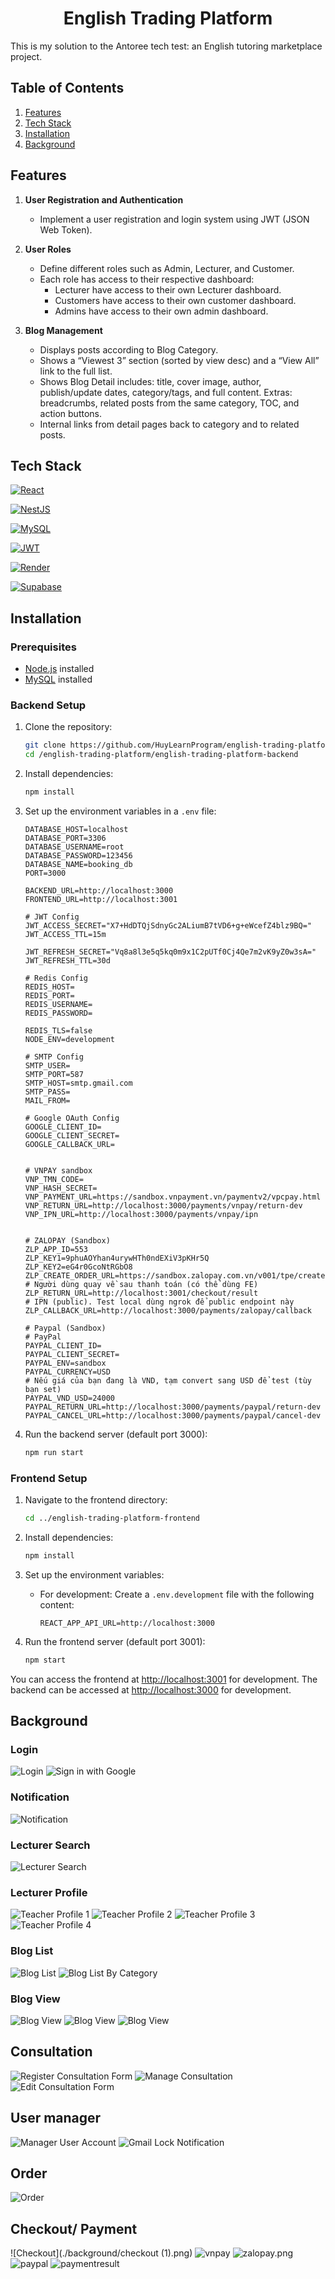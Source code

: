 <h1 align="center">English Trading Platform</h1>

This is my solution to the Antoree tech test: an English tutoring marketplace project.

## Table of Contents
1. [Features](#features)
2. [Tech Stack](#tech-stack)
3. [Installation](#installation)
4. [Background](#background)

## Features

1. **User Registration and Authentication**
    - Implement a user registration and login system using JWT (JSON Web Token).
  
2. **User Roles**
    - Define different roles such as Admin, Lecturer, and Customer.
    - Each role has access to their respective dashboard:
        - Lecturer  have access to their own Lecturer dashboard.
        - Customers have access to their own customer dashboard.
        - Admins have access to their own admin dashboard.
3. **Blog Management**
   - Displays posts according to Blog Category.
   - Shows a “Viewest 3” section (sorted by view desc) and a “View All” link to the full list.
   - Shows Blog Detail includes: title, cover image, author, publish/update dates, category/tags, and full content. Extras:       breadcrumbs, related posts from the same category, TOC, and action buttons.
   - Internal links from detail pages back to category and to related posts.


## Tech Stack

[![React](https://img.shields.io/badge/React-61DAFB?style=for-the-badge&logo=react&logoColor=white)](https://reactjs.org/)

[![NestJS](https://img.shields.io/badge/NestJS-E0234E?style=for-the-badge&logo=nestjs&logoColor=white)](https://nestjs.com/)

[![MySQL](https://img.shields.io/badge/MySQL-336791?style=for-the-badge&logo=mysql&logoColor=white)](https://www.mysql.org/)

[![JWT](https://img.shields.io/badge/JWT-000000?style=for-the-badge&logo=jsonwebtokens&logoColor=white)](https://jwt.io/)

[![Render](https://img.shields.io/badge/Render-0468D7?style=for-the-badge&logo=render&logoColor=white)](https://render.com/)

[![Supabase](https://img.shields.io/badge/Supabase-3ECF8E?style=for-the-badge&logo=supabase&logoColor=white)](https://supabase.io/)

## Installation

### Prerequisites

- [Node.js](https://nodejs.org/) installed
- [MySQL](https://www.mysql.org/) installed

### Backend Setup

1. Clone the repository:
    ```sh
    git clone https://github.com/HuyLearnProgram/english-trading-platform.git
    cd /english-trading-platform/english-trading-platform-backend
    ```

2. Install dependencies:
    ```sh
    npm install
    ```

3. Set up the environment variables in a `.env` file:
    ```plaintext
    DATABASE_HOST=localhost
    DATABASE_PORT=3306
    DATABASE_USERNAME=root
    DATABASE_PASSWORD=123456
    DATABASE_NAME=booking_db
    PORT=3000

    BACKEND_URL=http://localhost:3000
    FRONTEND_URL=http://localhost:3001
    
    # JWT Config
    JWT_ACCESS_SECRET="X7+HdDTQjSdnyGc2ALiumB7tVD6+g+eWcefZ4blz9BQ="
    JWT_ACCESS_TTL=15m
    
    JWT_REFRESH_SECRET="Vq8a8l3e5q5kq0m9x1C2pUTf0Cj4Qe7m2vK9yZ0w3sA="
    JWT_REFRESH_TTL=30d   
    
    # Redis Config
    REDIS_HOST=
    REDIS_PORT=
    REDIS_USERNAME=
    REDIS_PASSWORD=
    
    REDIS_TLS=false
    NODE_ENV=development

    # SMTP Config
    SMTP_USER=
    SMTP_PORT=587
    SMTP_HOST=smtp.gmail.com
    SMTP_PASS=
    MAIL_FROM=
    
    # Google OAuth Config
    GOOGLE_CLIENT_ID=
    GOOGLE_CLIENT_SECRET=
    GOOGLE_CALLBACK_URL=


    # VNPAY sandbox
    VNP_TMN_CODE=
    VNP_HASH_SECRET=
    VNP_PAYMENT_URL=https://sandbox.vnpayment.vn/paymentv2/vpcpay.html
    VNP_RETURN_URL=http://localhost:3000/payments/vnpay/return-dev
    VNP_IPN_URL=http://localhost:3000/payments/vnpay/ipn             
    
    
    # ZALOPAY (Sandbox)
    ZLP_APP_ID=553
    ZLP_KEY1=9phuAOYhan4urywHTh0ndEXiV3pKHr5Q
    ZLP_KEY2=eG4r0GcoNtRGbO8         
    ZLP_CREATE_ORDER_URL=https://sandbox.zalopay.com.vn/v001/tpe/createorder
    # Người dùng quay về sau thanh toán (có thể dùng FE)
    ZLP_RETURN_URL=http://localhost:3001/checkout/result
    # IPN (public). Test local dùng ngrok để public endpoint này
    ZLP_CALLBACK_URL=http://localhost:3000/payments/zalopay/callback
    
    # Paypal (Sandbox)
    # PayPal
    PAYPAL_CLIENT_ID=
    PAYPAL_CLIENT_SECRET=
    PAYPAL_ENV=sandbox
    PAYPAL_CURRENCY=USD
    # Nếu giá của bạn đang là VND, tạm convert sang USD để test (tùy bạn set)
    PAYPAL_VND_USD=24000
    PAYPAL_RETURN_URL=http://localhost:3000/payments/paypal/return-dev
    PAYPAL_CANCEL_URL=http://localhost:3000/payments/paypal/cancel-dev
   
    ```

4. Run the backend server (default port 3000):
    ```sh
    npm run start
    ```

### Frontend Setup

1. Navigate to the frontend directory:
    ```sh
    cd ../english-trading-platform-frontend
    ```

2. Install dependencies:
    ```sh
    npm install
    ```

3. Set up the environment variables:
    - For development: Create a `.env.development` file with the following content:
      ```plaintext
      REACT_APP_API_URL=http://localhost:3000
      ```
      
4. Run the frontend server (default port 3001):
    ```sh
    npm start
    ```

You can access the frontend at [http://localhost:3001](http://localhost:3001) for development. The backend can be accessed at [http://localhost:3000](http://localhost:3000) for development.


## Background
### Login
![Login](./background/login.png)
![Sign in with Google](./background/signingg.png)
### Notification
![Notification](./background/notification.png)
### Lecturer Search 
![Lecturer Search](./background/lecturer.png)
### Lecturer Profile
![Teacher Profile 1](./background/teacherprofile1.png)
![Teacher Profile 2](./background/teacherprofile2.png)
![Teacher Profile 3](./background/teacherprofile3.png)
![Teacher Profile 4](./background/teacherprofile4.png)

### Blog List
![Blog List](./background/bloglist.png)
![Blog List By Category](./background/blogcategory.png)
### Blog View
![Blog View](./background/blogdetail1.png)
![Blog View](./background/blogdetail2.png)
![Blog View](./background/blogdetail3.png)
## Consultation
![Register Consultation Form](./background/consultationform.png)
![Manage Consultation](./background/mconsultation.png)
![Edit Consultation Form](./background/editconsultation.png)
## User manager
![Manager User Account](./background/maccount.png)
![Gmail Lock Notification](./background/gmaillockaccount.png)
## Order
![Order](./background/order.png)
## Checkout/ Payment
![Checkout](./background/checkout (1).png)
![vnpay](./background/vnpay.png)
![zalopay.png](./background/zalopay.png)
![paypal](./background/paypal.png)
![paymentresult](./background/paymentresult.png)
